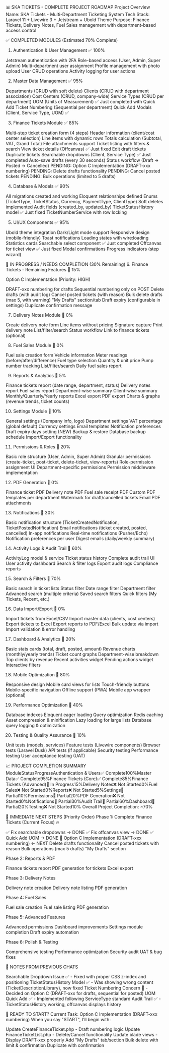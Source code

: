 📊 SKA TICKETS - COMPLETE PROJECT ROADMAP
Project Overview
Name: SKA Tickets - Multi-Department Ticketing System
Tech Stack: Laravel 11 + Livewire 3 + Jetstream + Ubold Theme
Purpose: Finance Tickets, Delivery Notes, Fuel Sales management with department-based access control

✅ COMPLETED MODULES (Estimated 70% Complete)

1. Authentication & User Management ✅ 100%

Jetstream authentication with 2FA
Role-based access (User, Admin, Super Admin)
Multi-department user assignment
Profile management with photo upload
User CRUD operations
Activity logging for user actions

2. Master Data Management ✅ 95%

Departments (CRUD with soft delete)
Clients (CRUD with department association)
Cost Centers (CRUD, company-wide)
Service Types (CRUD per department)
UOM (Units of Measurement) ✅ Just completed with Quick Add
Ticket Numbering (Sequential per department)
Quick Add Modals (Client, Service Type, UOM) ✅

3. Finance Tickets Module ✅ 85%

Multi-step ticket creation form (4 steps)
Header information (client/cost center selection)
Line items with dynamic rows
Totals calculation (Subtotal, VAT, Grand Total)
File attachments support
Ticket listing with filters & search
View ticket details (Offcanvas) ✅ Just fixed
Edit draft tickets
Duplicate tickets
Searchable dropdowns (Client, Service Type) ✅ Just completed
Auto-save drafts (every 30 seconds)
Status workflow (Draft → Posted → Cancelled)
PENDING: Option C Implementation (DRAFT-xxx numbering)
PENDING: Delete drafts functionality
PENDING: Cancel posted tickets
PENDING: Bulk operations (limited to 5 drafts)

4. Database & Models ✅ 90%

All migrations created and working
Eloquent relationships defined
Enums (TicketType, TicketStatus, Currency, PaymentType, ClientType)
Soft deletes implemented
Audit fields (created_by, updated_by)
TicketStatusHistory model ✅ Just fixed
TicketNumberService with row locking

5. UI/UX Components ✅ 95%

Ubold theme integration
Dark/Light mode support
Responsive design (mobile-friendly)
Toast notifications
Loading states with wire:loading
Statistics cards
Searchable select component ✅ Just completed
Offcanvas for ticket view ✅ Just fixed
Modal confirmations
Progress indicators (step wizard)

🚧 IN PROGRESS / NEEDS COMPLETION (30% Remaining) 6. Finance Tickets - Remaining Features 🔄 15%

Option C Implementation (Priority: HIGH)

DRAFT-xxx numbering for drafts
Sequential numbering only on POST
Delete drafts (with audit log)
Cancel posted tickets (with reason)
Bulk delete drafts (max 5, with warning)
"My Drafts" section/tab
Draft expiry (configurable in settings)
Duplicate confirmation message

7. Delivery Notes Module 🔄 0%

Create delivery note form
Line items without pricing
Signature capture
Print delivery note
List/filter/search
Status workflow
Link to finance tickets (optional)

8. Fuel Sales Module 🔄 0%

Fuel sale creation form
Vehicle information
Meter readings (before/after/difference)
Fuel type selection
Quantity & unit price
Pump number tracking
List/filter/search
Daily fuel sales report

9. Reports & Analytics 🔄 5%

Finance tickets report (date range, department, status)
Delivery notes report
Fuel sales report
Department-wise summary
Client-wise summary
Monthly/Quarterly/Yearly reports
Excel export
PDF export
Charts & graphs (revenue trends, ticket counts)

10. Settings Module 🔄 10%

General settings (Company info, logo)
Department settings
VAT percentage (global default)
Currency settings
Email templates
Notification preferences
Draft expiry days setting (NEW)
Backup & restore
Database backup schedule
Import/Export functionality

11. Permissions & Roles 🔄 20%

Basic role structure (User, Admin, Super Admin)
Granular permissions (create-ticket, post-ticket, delete-ticket, view-reports)
Role-permission assignment UI
Department-specific permissions
Permission middleware implementation

12. PDF Generation 🔄 0%

Finance ticket PDF
Delivery note PDF
Fuel sale receipt PDF
Custom PDF templates per department
Watermark for draft/cancelled tickets
Email PDF attachments

13. Notifications 🔄 30%

Basic notification structure (TicketCreatedNotification, TicketPostedNotification)
Email notifications (ticket created, posted, cancelled)
In-app notifications
Real-time notifications (Pusher/Echo)
Notification preferences per user
Digest emails (daily/weekly summary)

14. Activity Logs & Audit Trail 🔄 60%

ActivityLog model & service
Ticket status history
Complete audit trail UI
User activity dashboard
Search & filter logs
Export audit logs
Compliance reports

15. Search & Filters 🔄 70%

Basic search in ticket lists
Status filter
Date range filter
Department filter
Advanced search (multiple criteria)
Saved search filters
Quick filters (My Tickets, Recent, etc.)

16. Data Import/Export 🔄 0%

Import tickets from Excel/CSV
Import master data (clients, cost centers)
Export tickets to Excel
Export reports to PDF/Excel
Bulk update via import
Import validation & error handling

17. Dashboard & Analytics 🔄 20%

Basic stats cards (total, draft, posted, amount)
Revenue charts (monthly/yearly trends)
Ticket count graphs
Department-wise breakdown
Top clients by revenue
Recent activities widget
Pending actions widget
Interactive filters

18. Mobile Optimization 🔄 80%

Responsive design
Mobile card views for lists
Touch-friendly buttons
Mobile-specific navigation
Offline support (PWA)
Mobile app wrapper (optional)

19. Performance Optimization 🔄 40%

Database indexes
Eloquent eager loading
Query optimization
Redis caching
Asset compression & minification
Lazy loading for large lists
Database query logging & optimization

20. Testing & Quality Assurance 🔄 10%

Unit tests (models, services)
Feature tests (Livewire components)
Browser tests (Laravel Dusk)
API tests (if applicable)
Security testing
Performance testing
User acceptance testing (UAT)

📈 PROJECT COMPLETION SUMMARY
ModuleStatusProgressAuthentication & Users✅ Complete100%Master Data✅ Complete95%Finance Tickets (Core)✅ Complete85%Finance Tickets (Advanced)🚧 In Progress15%Delivery Notes❌ Not Started0%Fuel Sales❌ Not Started0%Reports❌ Not Started5%Settings🚧 Partial10%Permissions🚧 Partial20%PDF Generation❌ Not Started0%Notifications🚧 Partial30%Audit Trail🚧 Partial60%Dashboard🚧 Partial20%Testing❌ Not Started10%
Overall Project Completion: ~70%

🎯 IMMEDIATE NEXT STEPS (Priority Order)
Phase 1: Complete Finance Tickets (Current Focus) 🔥

✅ Fix searchable dropdowns → DONE
✅ Fix offcanvas view → DONE
✅ Quick Add UOM → DONE
🚧 Option C Implementation (DRAFT-xxx numbering) ← NEXT
Delete drafts functionality
Cancel posted tickets with reason
Bulk operations (max 5 drafts)
"My Drafts" section

Phase 2: Reports & PDF

Finance tickets report
PDF generation for tickets
Excel export

Phase 3: Delivery Notes

Delivery note creation
Delivery note listing
PDF generation

Phase 4: Fuel Sales

Fuel sale creation
Fuel sale listing
PDF generation

Phase 5: Advanced Features

Advanced permissions
Dashboard improvements
Settings module completion
Draft expiry automation

Phase 6: Polish & Testing

Comprehensive testing
Performance optimization
Security audit
UAT & bug fixes

📝 NOTES FROM PREVIOUS CHATS

Searchable Dropdown Issue ✅ - Fixed with proper CSS z-index and positioning
TicketStatusHistory Model ✅ - Was showing wrong content (TicketDescriptionLibrary), now fixed
Ticket Numbering Concern 🔄 - Decided on Option C (DRAFT-xxx for drafts, sequential for posted)
UOM Quick Add ✅ - Implemented following ServiceType standard
Audit Trail ✅ - TicketStatusHistory working, offcanvas displays history

🚀 READY TO START?
Current Task: Option C Implementation (DRAFT-xxx numbering)
When you say "START", I'll begin with:

Update CreateFinanceTicket.php - Draft numbering logic
Update FinanceTicketList.php - Delete/Cancel functionality
Update blade views - Display DRAFT-xxx properly
Add "My Drafts" tab/section
Bulk delete with limit & confirmation
Duplicate with confirmation
